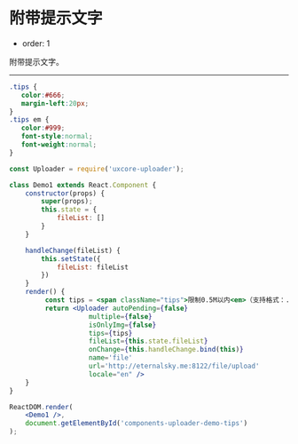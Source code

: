 #  附带提示文字

- order: 1

附带提示文字。

---

<style>
.tips {
   color:#666;
   margin-left:20px;
}
.tips em {
   color:#999;
   font-style:normal;
   font-weight:normal;
}
</style>

```css
.tips {
   color:#666;
   margin-left:20px;
}
.tips em {
   color:#999;
   font-style:normal;
   font-weight:normal;
}
```

````jsx
const Uploader = require('uxcore-uploader');

class Demo1 extends React.Component {
    constructor(props) {
        super(props);
        this.state = {
            fileList: []
        }
    }

    handleChange(fileList) {
        this.setState({
            fileList: fileList
        })
    }
    render() {
         const tips = <span className="tips">限制0.5M以内<em>（支持格式：.doc; .docx; .xls; .xlsx）</em></span>;
         return <Uploader autoPending={false} 
                    multiple={false} 
                    isOnlyImg={false}
                    tips={tips}
                    fileList={this.state.fileList}
                    onChange={this.handleChange.bind(this)} 
                    name='file' 
                    url='http://eternalsky.me:8122/file/upload' 
                    locale="en" />
    }
}

ReactDOM.render(
	<Demo1 />,
  	document.getElementById('components-uploader-demo-tips')
);
````
